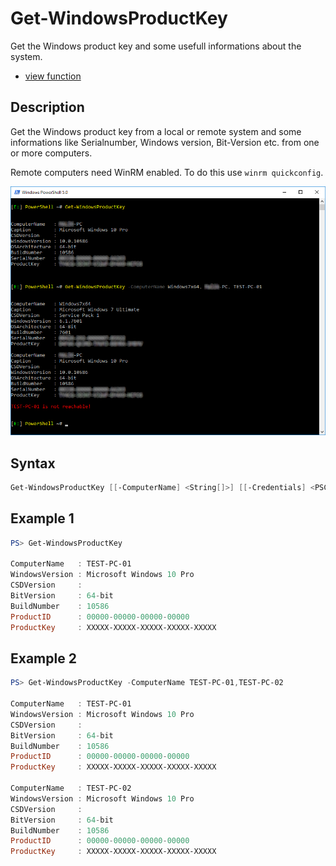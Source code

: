 # Get-WindowsProductKey

Get the Windows product key and some usefull informations about the system.

* [view function](https://github.com/BornToBeRoot/PowerShell/blob/master/Module/LazyAdmin/Functions/Windows/Get-WindowsProductKey.ps1)

## Description

Get the Windows product key from a local or remote system and some informations like Serialnumber, Windows version, Bit-Version etc. from one or more computers.

Remote computers need WinRM enabled. To do this use `winrm quickconfig`.

![Screenshot](Images/Get-WindowsProductKey.png?raw=true "Get-WindowsProductKey")

## Syntax 

```powershell
Get-WindowsProductKey [[-ComputerName] <String[]>] [[-Credentials] <PSCredential>] [<CommonParameters>]
```

## Example 1

```powershell
PS> Get-WindowsProductKey

ComputerName   : TEST-PC-01
WindowsVersion : Microsoft Windows 10 Pro
CSDVersion     :
BitVersion     : 64-bit
BuildNumber    : 10586
ProductID      : 00000-00000-00000-00000
ProductKey     : XXXXX-XXXXX-XXXXX-XXXXX-XXXXX
```

## Example 2

```powershell
PS> Get-WindowsProductKey -ComputerName TEST-PC-01,TEST-PC-02

ComputerName   : TEST-PC-01
WindowsVersion : Microsoft Windows 10 Pro
CSDVersion     :
BitVersion     : 64-bit
BuildNumber    : 10586
ProductID      : 00000-00000-00000-00000
ProductKey     : XXXXX-XXXXX-XXXXX-XXXXX-XXXXX

ComputerName   : TEST-PC-02
WindowsVersion : Microsoft Windows 10 Pro
CSDVersion     :
BitVersion     : 64-bit
BuildNumber    : 10586
ProductID      : 00000-00000-00000-00000
ProductKey     : XXXXX-XXXXX-XXXXX-XXXXX-XXXXX
```
